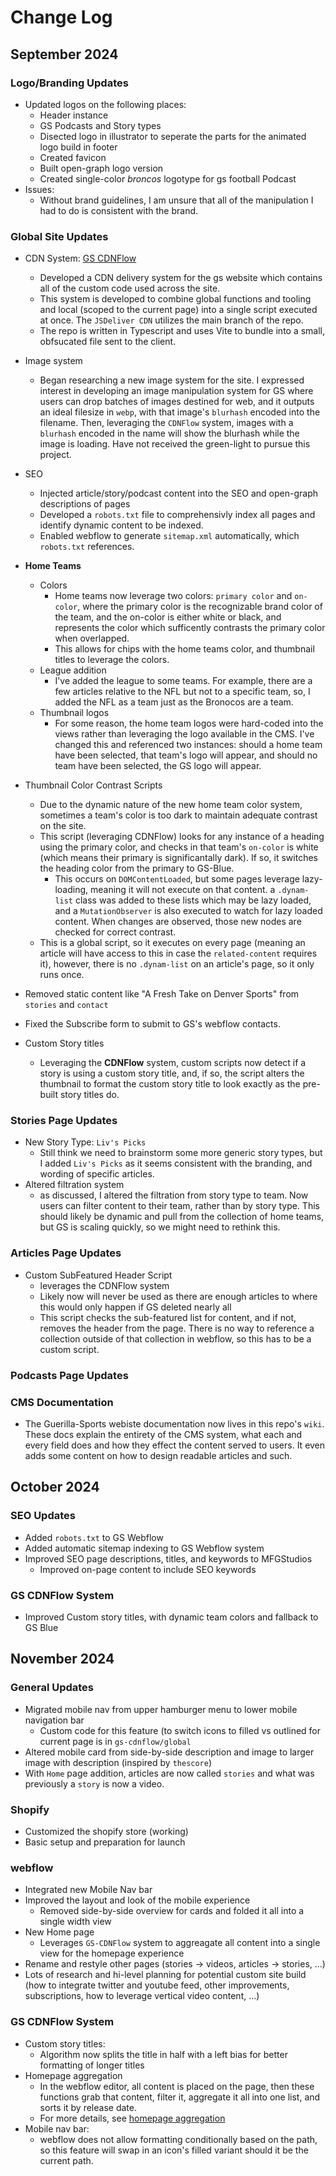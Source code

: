 # Change Log

## September 2024

### Logo/Branding Updates

- Updated logos on the following places:
  - Header instance
  - GS Podcasts and Story types
  - Disected logo in illustrator to seperate the parts for the animated logo build in footer
  - Created favicon
  - Built open-graph logo version
  - Created single-color *broncos* logotype for gs football Podcast
- Issues:
  - Without brand guidelines, I am unsure that all of the manipulation I had to do is consistent with the brand.

### Global Site Updates

- CDN System: [GS CDNFlow]()
  - Developed a CDN delivery system for the gs website which contains all of the custom code used across the site.
  - This system is developed to combine global functions and tooling and local (scoped to the current page) into a single script executed at once. The `JSDeliver CDN` utilizes the main branch of the repo.
  - The repo is written in Typescript and uses Vite to bundle into a small, obfsucated file sent to the client.

- Image system
  - Began researching a new image system for the site. I expressed interest in developing an image manipulation system for GS where users can drop batches of images destined for web, and it outputs an ideal filesize in `webp`, with that image's `blurhash` encoded into the filename. Then, leveraging the `CDNFlow` system, images with a `blurhash` encoded in the name will show the blurhash while the image is loading. Have not received the green-light to pursue this project.

- SEO
  - Injected article/story/podcast content into the SEO and open-graph descriptions of pages
  - Developed a `robots.txt` file to comprehensivly index all pages and identify dynamic content to be indexed.
  - Enabled webflow to generate `sitemap.xml` automatically, which `robots.txt` references.

- **Home Teams**
  - Colors
    - Home teams now leverage two colors: `primary color` and `on-color`, where the primary color is the recognizable brand color of the team, and the on-color is either white or black, and represents the color which sufficently contrasts the primary color when overlapped.
    - This allows for chips with the home teams color, and thumbnail titles to leverage the colors.
  - League addition
    - I've added the league to some teams. For example, there are a few articles relative to the NFL but not to a specific team, so, I added the NFL as a team just as the Bronocos are a team.
  - Thumbnail logos
    - For some reason, the home team logos were hard-coded into the views rather than leveraging the logo available in the CMS. I've changed this and referenced two instances: should a home team have been selected, that team's logo will appear, and should no team have been selected, the GS logo will appear.

- Thumbnail Color Contrast Scripts
  - Due to the dynamic nature of the new home team color system, sometimes a team's color is too dark to maintain adequate contrast on the site.
  - This script (leveraging CDNFlow) looks for any instance of a heading using the primary color, and checks in that team's `on-color` is white (which means their primary is significantally dark). If so, it switches the heading color from the primary to GS-Blue.
    - This occurs on `DOMContentLoaded`, but some pages leverage lazy-loading, meaning it will not execute on that content. a `.dynam-list` class was added to these lists which may be lazy loaded, and a `MutationObserver` is also executed to watch for lazy loaded content. When changes are observed, those new nodes are checked for correct contrast.
  - This is a global script, so it executes on every page (meaning an article will have access to this in case the `related-content` requires it), however, there is no `.dynam-list` on an article's page, so it only runs once.
- Removed static content like "A Fresh Take on Denver Sports" from `stories` and `contact`
- Fixed the Subscribe form to submit to GS's webflow contacts.
- Custom Story titles
  - Leveraging the **CDNFlow** system, custom scripts now detect if a story is using a custom story title, and, if so, the script alters the thumbnail to format the custom story title to look exactly as the pre-built story titles do.

### Stories Page Updates

- New Story Type: `Liv's Picks`
  - Still think we need to brainstorm some more generic story types, but I added `Liv's Picks` as it seems consistent with the branding, and wording of specific articles.
- Altered filtration system
  - as discussed, I altered the filtration from story type to team. Now users can filter content to their team, rather than by story type. This should likely be dynamic and pull from the collection of home teams, but GS is scaling quickly, so we might need to rethink this.

### Articles Page Updates

- Custom SubFeatured Header Script
  - leverages the CDNFlow system
  - Likely now will never be used as there are enough articles to where this would only happen if GS deleted nearly all
  - This script checks the sub-featured list for content, and if not, removes the header from the page. There is no way to reference a collection outside of that collection in webflow, so this has to be a custom script.

### Podcasts Page Updates

### CMS Documentation

- The Guerilla-Sports webiste documentation now lives in this repo's `wiki`. These docs explain the entirety of the CMS system, what each and every field does and how they effect the content served to users. It even adds some content on how to design readable articles and such.

## October 2024

### SEO Updates

- Added `robots.txt` to GS Webflow
- Added automatic sitemap indexing to GS Webflow system
- Improved SEO page descriptions, titles, and keywords to MFGStudios
  - Improved on-page content to include SEO keywords

### GS CDNFlow System

- Improved Custom story titles, with dynamic team colors and fallback to GS Blue

## November 2024

### General Updates

- Migrated mobile nav from upper hamburger menu to lower mobile navigation bar
  - Custom code for this feature (to switch icons to filled vs outlined for current page is in `gs-cdnflow/global`
- Altered mobile card from side-by-side description and image to larger image with description (inspired by `thescore`)
- With `Home` page addition, articles are now called `stories` and what was previously a `story` is now a video.

### Shopify

- Customized the shopify store (working)
- Basic setup and preparation for launch

### webflow

- Integrated new Mobile Nav bar
- Improved the layout and look of the mobile experience
  - Removed side-by-side overview for cards and folded it all into a single width view
- New Home page
  - Leverages `GS-CDNFlow` system to aggreagate all content into a single view for the homepage experience
- Rename and restyle other pages (stories -> videos, articles -> stories, ...)
- Lots of research and hi-level planning for potential custom site build (how to integrate twitter and youtube feed, other improvements, subscriptions, how to leverage vertical video content, ...)

### GS CDNFlow System

- Custom story titles:
  - Algorithm now splits the title in half with a left bias for better formatting of longer titles
- Homepage aggregation
  - In the webflow editor, all content is placed on the page, then these functions grab that content, filter it, aggregate it all into one list, and sorts it by release date.
  - For more details, see [homepage aggregation](https://github.com/GuerillaSports/CDNFlow?tab=readme-ov-file#aggregate-homepage-content)
- Mobile nav bar:
  - webflow does not allow formatting conditionally based on the path, so this feature will swap in an icon's filled variant should it be the current path.
